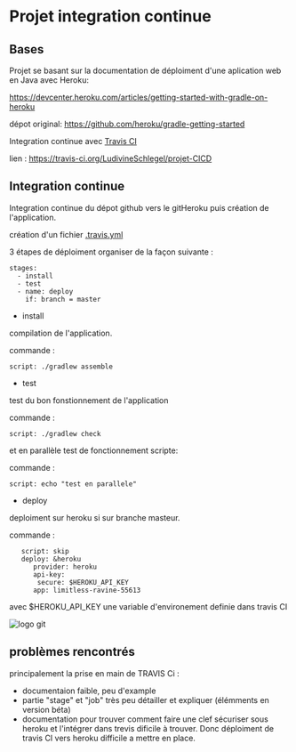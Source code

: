 # Projet integration continue
<!--
<img src="https://assets-cdn.github.com/images/modules/open_graph/github-mark.png" alt="logo git" height="20"/>

#<a href="https://github.com/">github</a>
#<b>boid</b>
#<i>italic</i>
-->
<h2>Bases</h2>
Projet se basant sur la documentation de déploiment d'une aplication web en Java avec Heroku:

https://devcenter.heroku.com/articles/getting-started-with-gradle-on-heroku

dépot original: https://github.com/heroku/gradle-getting-started

Integration continue avec <a href="https://travis-ci.org/">Travis CI</a>

lien : https://travis-ci.org/LudivineSchlegel/projet-CICD

<h2>Integration continue</h2>

Integration continue du dépot github vers le gitHeroku puis création de l'application.

création d'un fichier <a href="https://github.com/LudivineSchlegel/projet-CICD/blob/master/.travis.yml">.travis.yml</a>

3 étapes de déploiment organiser de la façon suivante :
```
stages:
  - install
  - test
  - name: deploy
    if: branch = master
```
  - install
  
compilation de l'application.

commande : 

```script: ./gradlew assemble```

  - test
  
test du bon fonstionnement de l'application

commande : 

```script: ./gradlew check```

et en parallèle test de fonctionnement scripte: 

commande : 

```script: echo "test en parallele"```

  - deploy
  
 deploiment sur heroku si sur branche masteur.
 
 commande :
 ``` 
    script: skip
    deploy: &heroku
       provider: heroku
       api-key: 
        secure: $HEROKU_API_KEY
       app: limitless-ravine-55613
```
avec $HEROKU_API_KEY une variable d'environement definie dans travis CI

<img src="Capture du 2018-02-05 10-36-46.png" alt="logo git"/>

<h2>problèmes rencontrés</h2>

principalement la prise en main de TRAVIS Ci : 

* documentaion faible, peu d'example
* partie "stage" et "job" très peu détailler et expliquer (élémments en version béta)
* documentation pour trouver comment faire une clef sécuriser sous heroku et l'intégrer dans trevis dificile à trouver. Donc déploiment de travis CI vers heroku difficile a mettre en place.
